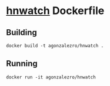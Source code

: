 [hnwatch](https://2ton.com.au/hnwatch) Dockerfile
=================================================

Building
--------

    docker build -t agonzalezro/hnwatch .


Running
-------

    docker run -it agonzalezro/hnwatch
